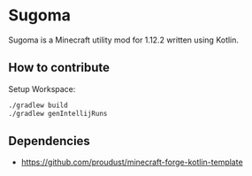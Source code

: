 # Sugoma

Sugoma is a Minecraft utility mod for 1.12.2 written using Kotlin.

## How to contribute

Setup Workspace:
```sh
./gradlew build
./gradlew genIntellijRuns
```

## Dependencies

- https://github.com/proudust/minecraft-forge-kotlin-template
